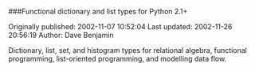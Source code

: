 ###Functional dictionary and list types for Python 2.1+

Originally published: 2002-11-07 10:52:04
Last updated: 2002-11-26 20:56:19
Author: Dave Benjamin

Dictionary, list, set, and histogram types for relational algebra, functional programming, list-oriented programming, and modelling data flow.
